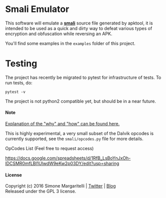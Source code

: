 # Smali Emulator

This software will emulate a [**smali**](https://github.com/JesusFreke/smali) source file 
generated by apktool, it is intended to be used as a quick and dirty way to defeat various 
types of encryption and obfuscation while reversing an APK.

You'll find some examples in the `examples` folder of this project.

# Testing

The project has recently be migrated to pytest for infrastructure of tests.
To run tests, do:

```shell
pytest -v
```

The project is not python2 compatible yet, but should be in a near future.

#### Note

[Explanation of the "why" and "how" can be found here.](https://www.evilsocket.net/2016/04/18/how-i-defeated-an-obfuscated-and-anti-tamper-apk-with-some-python-and-a-home-made-smali-emulator/)

This is highly experimental, a very small subset of the Dalvik opcodes is currently supported, see the `smali/opcodes.py` file for more details.

OpCodes List (Feel free to request access)

https://docs.google.com/spreadsheets/d/1RfB_LsBoYnJxOh-lDCSMR0mfLBl1UlwdW9eKw2p03DY/edit?usp=sharing

#### License

Copyright (c) 2016 Simone Margaritelli | [Twitter](https://twitter.com/evilsocket) | [Blog](http://www.evilsocket.net)  
Released under the GPL 3 license.
